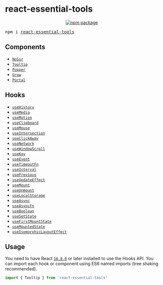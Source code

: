 # react-essential-tools

<div align="center">
  <a href="https://www.npmjs.com/package/react-essential-tools">
    <img src="https://img.shields.io/npm/v/react-essential-tools.svg" alt="npm package" />
  </a>
</div>

<pre>npm i <a href="https://www.npmjs.com/package/react-essential-tools">react-essential-tools</a></pre>

## Components

- [`NoSsr`](./src/components/NoSsr)
- [`Tooltip`](./src/components/Tooltip)
- [`Popper`](./src/components/Popper)
- [`Grow`](./src/components/Grow)
- [`Portal`](./src/components/Portal)

## Hooks

- [`useHistory`](./src/hooks/useHistory)
- [`useMedia`](./src/hooks/useMedia)
- [`useMotion`](./src/hooks/useMotion)
- [`useClipboard`](./src/hooks/useClipboard)
- [`useMouse`](./src/hooks/useMouse)
- [`useIntersection`](./src/hooks/useIntersection)
- [`useClickAway`](./src/hooks/useClickAway)
- [`useNetwork`](./src/hooks/useNetwork)
- [`useWindowScroll`](./src/hooks/useWindowScroll)
- [`useKey`](./src/hooks/useKey)
- [`useEvent`](./src/hooks/useEvent)
- [`useTimeoutFn`](./src/hooks/useTimeoutFn)
- [`useInterval`](./src/hooks/useInterval)
- [`usePrevious`](./src/hooks/usePrevious)
- [`useUpdateEffect`](./src/hooks/useUpdateEffect)
- [`useMount`](./src/hooks/useMount)
- [`useUnmount`](./src/hooks/useUnmount)
- [`useLocalStorage`](./src/hooks/useLocalStorage)
- [`useAsync`](./src/hooks/useAsync)
- [`useAsyncFn`](./src/hooks/useAsyncFn)
- [`useBoolean`](./src/hooks/useBoolean)
- [`useSetState`](./src/hooks/useSetState)
- [`useFirstMountState`](./src/hooks/useFirstMountState)
- [`useMountedState`](./src/hooks/useMountedState)
- [`useIsomorphicLayoutEffect`](./src/hooks/useIsomorphicLayoutEffect)

## Usage

You need to have React [`16.8.0`](https://reactjs.org/blog/2019/02/06/react-v16.8.0.html) or later installed to use the Hooks API. You can import each hook or component using ES6 named imports (tree shaking recommended).

```js
import { Tooltip } from 'react-essential-tools'
```